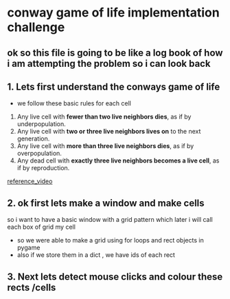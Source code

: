 # conway game of life implementation challenge
ok so this file is going to be like a log book of how i am attempting the problem so i can look back 
---
## 1. Lets first understand the conways game of life

- we follow these basic rules for each cell
1. Any live cell with <b> fewer than two live neighbors dies</b>, as if by underpopulation.
2. Any live cell with <b>two or three live neighbors lives on</b> to the next generation.
3. Any live cell with <b>more than three live neighbors dies</b>, as if by overpopulation.
4. Any dead cell with <b>exactly three live neighbors becomes a live cell</b>, as if by reproduction.

[reference_video](https://www.youtube.com/watch?v=ouipbDkwHWA)

## 2. ok first lets make a window and make cells 
so i want to have a basic window with a grid pattern which later i will call each box of grid my cell
 - so we were able to make a grid using for loops and rect objects in pygame
 - also if we store them in a dict , we have ids of each rect 

## 3. Next lets detect mouse clicks and colour these rects /cells

 

